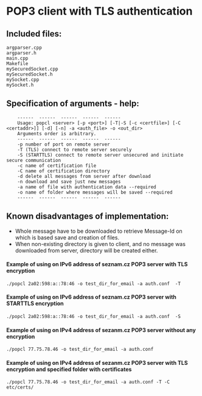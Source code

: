 # POP3 client with TLS authentication

## Included files:
    argparser.cpp
    argparser.h
    main.cpp
    Makefile
    mySecuredSocket.cpp
    mySecuredSocket.h
    mySocket.cpp
    mySocket.h

## Specification of arguments - help:
```
    ------  ------  ------  ------  ------
    Usage: popcl <server> [-p <port>] [-T|-S [-c <certfile>] [-C <certaddr>]] [-d] [-n] -a <auth_file> -o <out_dir>
    Arguments order is arbitrary.
    ------  ------  ------  ------  ------
    -p number of port on remote server
    -T (TLS) connect to remote server securely
    -S (STARTTLS) connect to remote server unsecured and initiate secure communication
    -c name of certification file
    -C name of certification directory
    -d delete all messages from server after download
    -n download and save just new messages
    -a name of file with authentication data --required
    -o name of folder where messages will be saved --required
    ------  ------  ------  ------  ------
```
## Known disadvantages of implementation:

- Whole message have to be downloaded to retrieve Message-Id on which is based save and creation of files.
- When non-existing directory is given to client, and no message was downloaded from server, directory will be created either.  

#### Example of using on IPv6 address of seznam.cz POP3 server with TLS encryption
```./popcl 2a02:598:a::78:46 -o test_dir_for_email -a auth.conf  -T```

#### Example of using on IPv6 address of seznam.cz POP3 server with STARTTLS encryption
```./popcl 2a02:598:a::78:46 -o test_dir_for_email -a auth.conf  -S```

#### Example of using on IPv4 address of sezanm.cz POP3 server without any encryption
```./popcl 77.75.78.46 -o test_dir_for_email -a auth.conf ```

#### Example of using on IPv4 address of sezanm.cz POP3 server with TLS encryption and specified folder with certificates
```./popcl 77.75.78.46 -o test_dir_for_email -a auth.conf -T -C etc/certs/```


